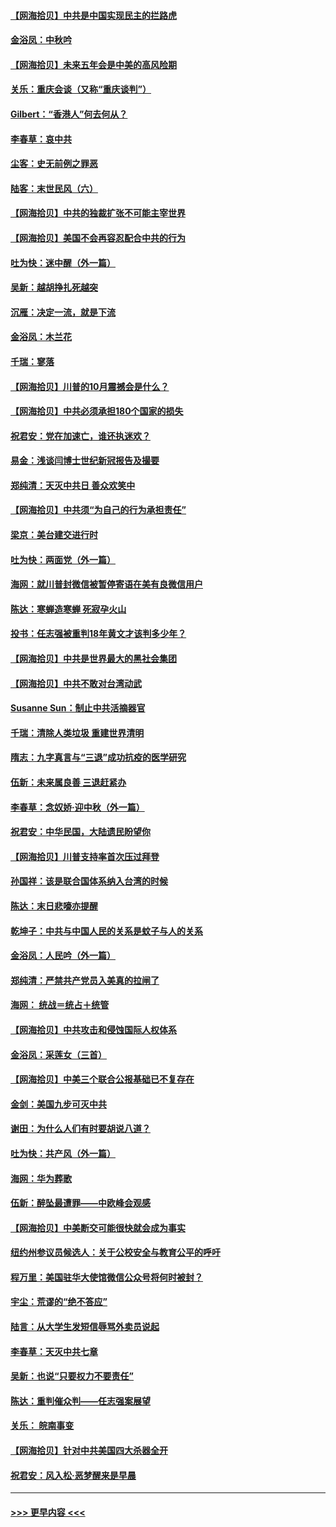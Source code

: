 #### [【网海拾贝】中共是中国实现民主的拦路虎](../pages/nsc993/n12443573.md?t=10011551) 
#### [金浴凤：中秋吟](../pages/nsc993/n12441773.md?t=10011551) 
#### [【网海拾贝】未来五年会是中美的高风险期](../pages/nsc993/n12440760.md?t=10011551) 
#### [关乐：重庆会谈（又称“重庆谈判”）](../pages/nsc993/n12437525.md?t=10011551) 
#### [Gilbert：“香港人”何去何从？](../pages/nsc993/n12435894.md?t=10011551) 
#### [李春草：哀中共](../pages/nsc993/n12435874.md?t=10011551) 
#### [尘客：史无前例之罪恶](../pages/nsc993/n12435762.md?t=10011551) 
#### [陆客：末世民风（六）](../pages/nsc993/n12435354.md?t=10011551) 
#### [【网海拾贝】中共的独裁扩张不可能主宰世界](../pages/nsc993/n12435151.md?t=10011551) 
#### [【网海拾贝】美国不会再容忍配合中共的行为](../pages/nsc993/n12433808.md?t=10011551) 
#### [吐为快：迷中醒（外一篇）](../pages/nsc993/n12433585.md?t=10011551) 
#### [吴新：越胡挣扎死越突](../pages/nsc993/n12433562.md?t=10011551) 
#### [沉雁：决定一流，就是下流](../pages/nsc993/n12432128.md?t=10011551) 
#### [金浴凤：木兰花](../pages/nsc993/n12432124.md?t=10011551) 
#### [千瑞：寥落](../pages/nsc993/n12432071.md?t=10011551) 
#### [【网海拾贝】川普的10月震撼会是什么？](../pages/nsc993/n12431624.md?t=10011551) 
#### [【网海拾贝】中共必须承担180个国家的损失](../pages/nsc993/n12428893.md?t=10011551) 
#### [祝君安：党在加速亡，谁还执迷欢？](../pages/nsc993/n12428652.md?t=10011551) 
#### [易金：浅谈闫博士世纪新冠报告及撮要](../pages/nsc993/n12426822.md?t=10011551) 
#### [郑纯清：天灭中共日 善众欢笑中](../pages/nsc993/n12426784.md?t=10011551) 
#### [【网海拾贝】中共须“为自己的行为承担责任”](../pages/nsc993/n12426067.md?t=10011551) 
#### [梁京：美台建交进行时](../pages/nsc993/n12424066.md?t=10011551) 
#### [吐为快：两面党（外一篇）](../pages/nsc993/n12424043.md?t=10011551) 
#### [海网：就川普封微信被暂停寄语在美有良微信用户](../pages/nsc993/n12424021.md?t=10011551) 
#### [陈达：寒蝉造寒蝉 死寂孕火山](../pages/nsc993/n12423958.md?t=10011551) 
#### [投书：任志强被重判18年黄文才该判多少年？](../pages/nsc993/n12423672.md?t=10011551) 
#### [【网海拾贝】中共是世界最大的黑社会集团](../pages/nsc993/n12423543.md?t=10011551) 
#### [【网海拾贝】中共不敢对台湾动武](../pages/nsc993/n12421418.md?t=10011551) 
#### [Susanne Sun：制止中共活摘器官](../pages/nsc993/n12419654.md?t=10011551) 
#### [千瑞：清除人类垃圾 重建世界清明](../pages/nsc993/n12419414.md?t=10011551) 
#### [隋志：九字真言与“三退”成功抗疫的医学研究](../pages/nsc993/n12419248.md?t=10011551) 
#### [伍新：未来属良善 三退赶紧办](../pages/nsc993/n12418496.md?t=10011551) 
#### [李春草：念奴娇·迎中秋（外一篇）](../pages/nsc993/n12418465.md?t=10011551) 
#### [祝君安：中华民国，大陆遗民盼望你](../pages/nsc993/n12418089.md?t=10011551) 
#### [【网海拾贝】川普支持率首次压过拜登](../pages/nsc993/n12418050.md?t=10011551) 
#### [孙国祥：该是联合国体系纳入台湾的时候](../pages/nsc993/n12417369.md?t=10011551) 
#### [陈达：末日悲嚎亦提醒](../pages/nsc993/n12416736.md?t=10011551) 
#### [乾坤子：中共与中国人民的关系是蚊子与人的关系](../pages/nsc993/n12416632.md?t=10011551) 
#### [金浴凤：人民吟（外一篇）](../pages/nsc993/n12416567.md?t=10011551) 
#### [郑纯清：严禁共产党员入美真的拉闸了](../pages/nsc993/n12416550.md?t=10011551) 
#### [海网： 统战＝统占＋统管](../pages/nsc993/n12416404.md?t=10011551) 
#### [【网海拾贝】中共攻击和侵蚀国际人权体系](../pages/nsc993/n12416250.md?t=10011551) 
#### [金浴凤：采莲女（三首）](../pages/nsc993/n12415517.md?t=10011551) 
#### [【网海拾贝】中美三个联合公报基础已不复存在](../pages/nsc993/n12415054.md?t=10011551) 
#### [金剑：美国九步可灭中共](../pages/nsc993/n12413183.md?t=10011551) 
#### [谢田：为什么人们有时要胡说八道？](../pages/nsc993/n12411861.md?t=10011551) 
#### [吐为快：共产风（外一篇）](../pages/nsc993/n12411761.md?t=10011551) 
#### [海网：华为葬歌](../pages/nsc993/n12410381.md?t=10011551) 
#### [伍新：醉坠最遭罪——中欧峰会观感](../pages/nsc993/n12410364.md?t=10011551) 
#### [【网海拾贝】中美断交可能很快就会成为事实](../pages/nsc993/n12409495.md?t=10011551) 
#### [纽约州参议员候选人：关于公校安全与教育公平的呼吁](../pages/nsc993/n12409228.md?t=10011551) 
#### [程万里：美国驻华大使馆微信公众号将何时被封？](../pages/nsc993/n12407397.md?t=10011551) 
#### [宇尘：荒谬的“绝不答应”](../pages/nsc993/n12407360.md?t=10011551) 
#### [陆言：从大学生发短信辱骂外卖员说起](../pages/nsc993/n12407285.md?t=10011551) 
#### [李春草：天灭中共七章](../pages/nsc993/n12406988.md?t=10011551) 
#### [吴新：也说“只要权力不要责任”](../pages/nsc993/n12406966.md?t=10011551) 
#### [陈达：重判催众判——任志强案展望](../pages/nsc993/n12404540.md?t=10011551) 
#### [关乐： 皖南事变](../pages/nsc993/n12404288.md?t=10011551) 
#### [【网海拾贝】针对中共美国四大杀器全开](../pages/nsc993/n12404172.md?t=10011551) 
#### [祝君安：风入松‧恶梦醒来是早晨](../pages/nsc993/n12401953.md?t=10011551) 

----
#### [ >>> 更早内容 <<< ](../indexes/nsc993-earlier.md)
